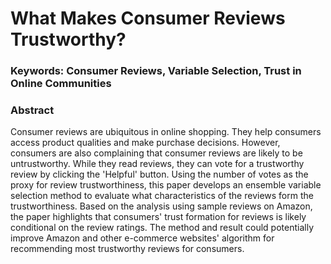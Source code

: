 # What Makes Consumer Reviews Trustworthy?

### Keywords: Consumer Reviews, Variable Selection, Trust in Online Communities 

### Abstract

Consumer reviews are ubiquitous in online shopping. They help consumers access product qualities and make purchase decisions. However, consumers are also complaining that consumer reviews are likely to be untrustworthy. While they read reviews, they can vote for a trustworthy review by clicking the 'Helpful' button. Using the number of votes as the proxy for review trustworthiness, this paper develops an ensemble variable selection method to evaluate what characteristics of the reviews form the trustworthiness. Based on the analysis using sample reviews on Amazon, the paper highlights that consumers' trust formation for reviews is likely conditional on the review ratings. The method and result could potentially improve Amazon and other e-commerce websites' algorithm for recommending most trustworthy reviews for consumers. 


